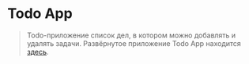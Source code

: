 # Todo App
> Todo-приложение список дел, в котором можно добавлять и удалять задачи.
> Развёрнутое приложение Todo App находится [здесь](https://todo-ge91zq522-uglynoize.vercel.app/).
